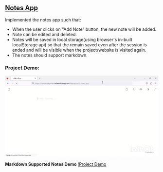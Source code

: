 ## [Notes App](https://50projectsbymilan.000webhostapp.com/50projects/33_notes_app/)
Implemented the notes app such that:
- When the user clicks on "Add Note" button, the new note will be added.
- Note can be edited and deleted. 
- Notes will be saved in local storage(using browser's in-built localStorage api) so that the remain saved even after the session is ended and will be visible when the project/website is visited again.
- The notes should support markdown.


### Project Demo:
![Project Demo](https://github.com/milan-vishnoi/50-Days-50-Projects/blob/main/33.%20Notes%20App/demo.gif)

**Markdown Supported Notes Demo** 
[!Project Demo](https://github.com/milan-vishnoi/50-Days-50-Projects/blob/main/33.%20Notes%20App/demo1.gif)